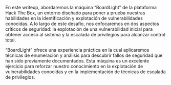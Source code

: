 En este writeup, abordaremos la máquina “BoardLight” de la plataforma Hack The Box, un entorno diseñado para poner a prueba nuestras habilidades en la identificación y explotación de vulnerabilidades conocidas. A lo largo de este desafío, nos enfocaremos en dos aspectos críticos de seguridad: la explotación de una vulnerabilidad inicial para obtener acceso al sistema y la escalada de privilegios para alcanzar control total.

“BoardLight” ofrece una experiencia práctica en la cual aplicaremos técnicas de enumeración y análisis para descubrir fallos de seguridad que han sido previamente documentados. Esta máquina es un excelente ejercicio para reforzar nuestro conocimiento en la explotación de vulnerabilidades conocidas y en la implementación de técnicas de escalada de privilegios.
